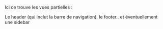 Ici ce trouve les vues partielles : 

Le header (qui inclut la barre de navigation), le footer.. et éventuellement une sidebar